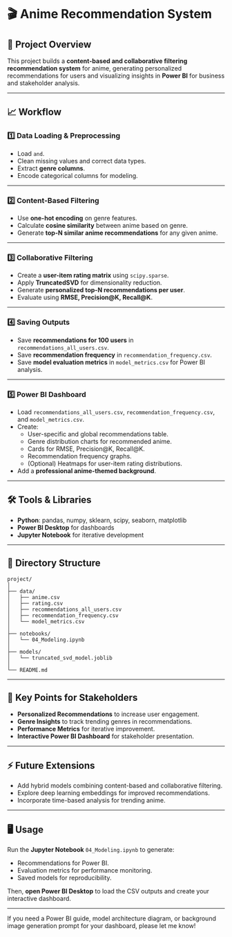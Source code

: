 # 🎬 Anime Recommendation System

## 🚀 Project Overview

This project builds a **content-based and collaborative filtering recommendation system** for anime, generating personalized recommendations for users and visualizing insights in **Power BI** for business and stakeholder analysis.

---

## 📈 Workflow

### 1️⃣ Data Loading & Preprocessing

- Load `` and ``.
- Clean missing values and correct data types.
- Extract **genre columns**.
- Encode categorical columns for modeling.

---

### 2️⃣ Content-Based Filtering

- Use **one-hot encoding** on genre features.
- Calculate **cosine similarity** between anime based on genre.
- Generate **top-N similar anime recommendations** for any given anime.

---

### 3️⃣ Collaborative Filtering

- Create a **user-item rating matrix** using `scipy.sparse`.
- Apply **TruncatedSVD** for dimensionality reduction.
- Generate **personalized top-N recommendations per user**.
- Evaluate using **RMSE, Precision\@K, Recall\@K**.

---

### 4️⃣ Saving Outputs

- Save **recommendations for 100 users** in `recommendations_all_users.csv`.
- Save **recommendation frequency** in `recommendation_frequency.csv`.
- Save **model evaluation metrics** in `model_metrics.csv` for Power BI analysis.

---

### 5️⃣ Power BI Dashboard

- Load `recommendations_all_users.csv`, `recommendation_frequency.csv`, and `model_metrics.csv`.
- Create:
  - User-specific and global recommendations table.
  - Genre distribution charts for recommended anime.
  - Cards for RMSE, Precision\@K, Recall\@K.
  - Recommendation frequency graphs.
  - (Optional) Heatmaps for user-item rating distributions.
- Add a **professional anime-themed background**.

---

## 🛠️ Tools & Libraries

- **Python**: pandas, numpy, sklearn, scipy, seaborn, matplotlib
- **Power BI Desktop** for dashboards
- **Jupyter Notebook** for iterative development

---

## 📂 Directory Structure

```
project/
│
├── data/
│   ├── anime.csv
│   ├── rating.csv
│   ├── recommendations_all_users.csv
│   ├── recommendation_frequency.csv
│   └── model_metrics.csv
│
├── notebooks/
│   └── 04_Modeling.ipynb
│
├── models/
│   └── truncated_svd_model.joblib
│
└── README.md
```

---

## 📌 Key Points for Stakeholders

- **Personalized Recommendations** to increase user engagement.
- **Genre Insights** to track trending genres in recommendations.
- **Performance Metrics** for iterative improvement.
- **Interactive Power BI Dashboard** for stakeholder presentation.

---

## ⚡ Future Extensions

- Add hybrid models combining content-based and collaborative filtering.
- Explore deep learning embeddings for improved recommendations.
- Incorporate time-based analysis for trending anime.

---

## 🖥️ Usage

Run the **Jupyter Notebook** `04_Modeling.ipynb` to generate:

- Recommendations for Power BI.
- Evaluation metrics for performance monitoring.
- Saved models for reproducibility.

Then, **open Power BI Desktop** to load the CSV outputs and create your interactive dashboard.

---

If you need a Power BI guide, model architecture diagram, or background image generation prompt for your dashboard, please let me know!
